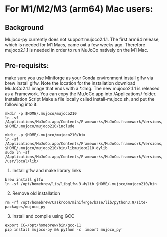# For M1/M2/M3 (arm64) Mac users:

## Background
Mujoco-py currently does not support mujoco2.1.1. The first arm64 release, which is needed for M1 Macs, came out a few weeks ago. Therefore mujoco2.1.1 is needed in order to run MuJoCo natively on the M1 Mac.

## Pre-requisits:
make sure you use Miniforge as your Conda environment
install glfw via brew install glfw. Note the location for the installation
download MuJoCo2.1.1 image that ends with a *.dmg. The new mujoco2.1.1 is released as a Framework. You can copy the MuJoCo.app into /Applications/ folder.
Installation Script
Make a file locally called install-mujoco.sh, and put the following into it.

```
mkdir -p $HOME/.mujoco/mujoco210
ln -sf /Applications/MuJoCo.app/Contents/Frameworks/MuJoCo.framework/Versions/Current/Headers/ $HOME/.mujoco/mujoco210/include
```

```
mkdir -p $HOME/.mujoco/mujoco210/bin
ln -sf /Applications/MuJoCo.app/Contents/Frameworks/MuJoCo.framework/Versions/Current/libmujoco.2.1.1.dylib $HOME/.mujoco/mujoco210/bin/libmujoco210.dylib
sudo ln -sf /Applications/MuJoCo.app/Contents/Frameworks/MuJoCo.framework/Versions/Current/libmujoco.2.1.1.dylib /usr/local/lib/
```

1. Install glfw and make library links
```
brew install glfw
ln -sf /opt/homebrew/lib/libglfw.3.dylib $HOME/.mujoco/mujoco210/bin
```

2. Remove old installation
```
rm -rf /opt/homebrew/Caskroom/miniforge/base/lib/python3.9/site-packages/mujoco_py
```

3. Install and compile using GCC
```
export CC=/opt/homebrew/bin/gcc-11
pip install mujoco-py && python -c 'import mujoco_py'
```